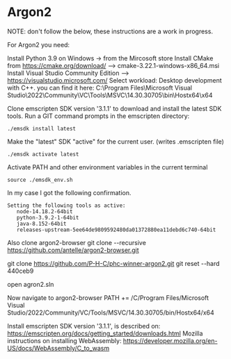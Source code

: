 # Argon2

NOTE: don't follow the below, these instructions are a work in progress.

For Argon2 you need:

Install Python 3.9 on Windows -> from the Mircosoft store
Install CMake from https://cmake.org/download/
--> cmake-3.22.1-windows-x86_64.msi
Install Visual Studio Community Edition
--> https://visualstudio.microsoft.com/
Select workload: Desktop development with C++.
you can find it here:
C:\Program Files\Microsoft Visual Studio\2022\Community\VC\Tools\MSVC\14.30.30705\bin\Hostx64\x64

Clone emscripten SDK version '3.1.1' to download and install the latest SDK tools.
Run a GIT command prompts in the emscripten directory:
```
./emsdk install latest
```

Make the "latest" SDK "active" for the current user. (writes .emscripten file)
```
./emsdk activate latest
```

Activate PATH and other environment variables in the current terminal
```
source ./emsdk_env.sh
```

In my case I got the following confirmation.
```
Setting the following tools as active:
   node-14.18.2-64bit
   python-3.9.2-1-64bit
   java-8.152-64bit
   releases-upstream-5ee64de9809592480da01372880ea11debd6c740-64bit
```	

Also clone argon2-browser
git clone --recursive https://github.com/antelle/argon2-browser.git


git clone https://github.com/P-H-C/phc-winner-argon2.git
git reset --hard 440ceb9

open agron2.sln

Now navigate to argon2-browser
PATH += /C/Program Files/Microsoft Visual Studio/2022/Community/VC/Tools/MSVC/14.30.30705/bin/Hostx64/x64

Install emscripten SDK version '3.1.1', is described on: https://emscripten.org/docs/getting_started/downloads.html
Mozilla instructions on installing WebAssembly: https://developer.mozilla.org/en-US/docs/WebAssembly/C_to_wasm